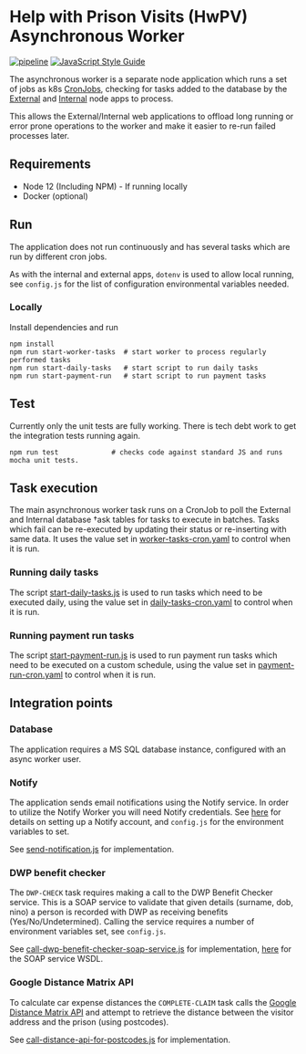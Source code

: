 # Help with Prison Visits (HwPV) Asynchronous Worker

[![pipeline](https://github.com/ministryofjustice/help-with-prison-visits-asynchronous-worker/actions/workflows/pipeline.yml/badge.svg)](https://github.com/ministryofjustice/help-with-prison-visits-asynchronous-worker) [![JavaScript Style Guide](https://img.shields.io/badge/code%20style-standard-brightgreen.svg)](http://standardjs.com/)

The asynchronous worker is a separate node application which runs a set of jobs as k8s [CronJobs](https://kubernetes.io/docs/concepts/workloads/controllers/cron-jobs/), checking for tasks added to the database by the [External](https://github.com/ministryofjustice/help-with-prison-visits-external) and [Internal](https://github.com/ministryofjustice/help-with-prison-visits-external) node apps to process.

This allows the External/Internal web applications to offload long running or error prone operations to the worker and make it easier to re-run failed processes later.

## Requirements

* Node 12 (Including NPM) - If running locally
* Docker (optional)

## Run

The application does not run continuously and has several tasks which are run by different cron jobs.


As with the internal and external apps, `dotenv` is used to allow local running, see `config.js` for the list of configuration environmental variables needed.

### Locally
Install dependencies and run

```
npm install
npm run start-worker-tasks  # start worker to process regularly performed tasks
npm run start-daily-tasks   # start script to run daily tasks
npm run start-payment-run   # start script to run payment tasks
```

## Test

Currently only the unit tests are fully working. There is tech debt work to get the integration tests running again.

```
npm run test             # checks code against standard JS and runs mocha unit tests.
```

## Task execution

The main asynchronous worker task runs on a CronJob to poll the External and Internal database †ask tables for tasks to execute in batches. Tasks which fail can be re-executed by updating their status or re-inserting with same data. It uses the value set in [worker-tasks-cron.yaml](https://github.com/ministryofjustice/help-with-prison-visits-asynchronous-worker/blob/main/helm_deploy/help-with-prison-visits-asynchronous-worker/templates/worker-tasks-cron.yaml) to control when it is run.

### Running daily tasks

The script [start-daily-tasks.js](https://github.com/ministryofjustice/help-with-prison-visits-asynchronous-worker/blob/main/start-daily-tasks.js) is used to run tasks which need to be executed daily, using the value set in [daily-tasks-cron.yaml](https://github.com/ministryofjustice/help-with-prison-visits-asynchronous-worker/blob/main/helm_deploy/help-with-prison-visits-asynchronous-worker/templates/daily-tasks-cron.yaml) to control when it is run.

### Running payment run tasks

The script [start-payment-run.js](https://github.com/ministryofjustice/help-with-prison-visits-asynchronous-worker/blob/main/start-payment-run.js) is used to run payment run tasks which need to be executed on a custom schedule, using the value set in [payment-run-cron.yaml](https://github.com/ministryofjustice/help-with-prison-visits-asynchronous-worker/blob/main/helm_deploy/help-with-prison-visits-asynchronous-worker/templates/payment-run-cron.yaml) to control when it is run.

## Integration points

### Database

The application requires a MS SQL database instance, configured with an async worker user.

### Notify

The application sends email notifications using the Notify service. In order to utilize the Notify Worker you will need Notify credentials. See [here](https://www.gov.uk/government/publications/govuk-notify/govuk-notify) for details on setting up a Notify account, and `config.js` for the environment variables to set.

See [send-notification.js](https://github.com/ministryofjustice/help-with-prison-visits-asynchronous-worker/blob/main/app/services/notify/send-notification.js) for implementation.

### DWP benefit checker

The `DWP-CHECK` task requires making a call to the DWP Benefit Checker service. This is a SOAP service to validate that given details (surname, dob, nino) a person is recorded with DWP as receiving benefits (Yes/No/Undetermined). Calling the service requires a number of environment variables set, see `config.js`.

See [call-dwp-benefit-checker-soap-service.js](https://github.com/ministryofjustice/help-with-prison-visits-asynchronous-worker/blob/main/app/services/benefit-checker/call-dwp-benefit-checker-soap-service.js) for implementation, [here](https://github.com/ministryofjustice/help-with-prison-visits-asynchronous-worker/blob/main/app/services/benefit-checker/BenefitChecker.wsdl) for the SOAP service WSDL.

### Google Distance Matrix API

To calculate car expense distances the `COMPLETE-CLAIM` task calls the [Google Distance Matrix API](https://developers.google.com/maps/documentation/distance-matrix/) and attempt to retrieve the distance between the visitor address and the prison (using postcodes).

See [call-distance-api-for-postcodes.js](https://github.com/ministryofjustice/help-with-prison-visits-asynchronous-worker/blob/main/app/services/distance-checker/call-distance-api-for-postcodes.js) for implementation.

